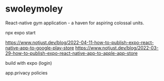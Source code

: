# swoleymoley
 React-native gym application - a haven for aspiring colossal units.

npx expo start

https://www.notjust.dev/blog/2022-04-11-how-to-publish-expo-react-native-app-to-google-play-store
https://www.notjust.dev/blog/2022-03-29-how-to-publish-expo-react-native-app-to-apple-app-store

build with expo (login)

app.privacy policies
